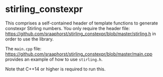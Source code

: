 # stirling_constexpr

This comprises a self-contained header of template functions to generate constexpr Stirling numbers.
You only require the header file:
https://github.com/sraaphorst/stirling_constexpr/blob/master/stirling.h
in order to use the library.

The `main.cpp` file:
https://github.com/sraaphorst/stirling_constexpr/blob/master/main.cpp
provides an example of how to use `stirling.h`.

Note that C++14 or higher is required to run this.
